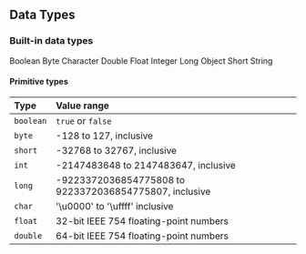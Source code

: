 ## Data Types

### Built-in data types
Boolean
Byte
Character
Double
Float
Integer
Long
Object
Short
String

#### Primitive types

|Type        |Value range                                              |
|:-----------|:--------------------------------------------------------|
|`boolean`   |`true` or `false`                                        |
|`byte`      |-128 to 127, inclusive                                   |   
|`short`     |-32768 to 32767, inclusive                               |
|`int`       |-2147483648 to 2147483647, inclusive                     |
|`long`      |-9223372036854775808 to 9223372036854775807, inclusive   |
|`char`      |'\u0000' to '\uffff' inclusive                           |
|`float`     |32-bit IEEE 754 floating-point numbers                   |
|`double`    |64-bit IEEE 754 floating-point numbers                   |




